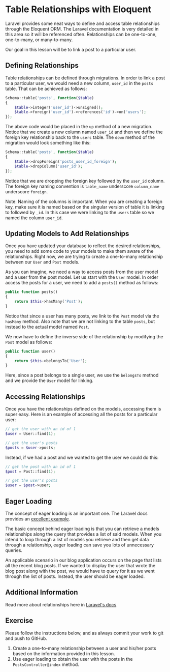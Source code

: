 # Table Relationships with Eloquent

Laravel provides some neat ways to define and access table relationships through the Eloquent ORM. The Laravel documentation is very detailed in this area so it will be referenced often. Relationships can be one-to-one, one-to-many, or many-to-many.

Our goal in this lesson will be to link a post to a particular user.

## Defining Relationships

Table relationships can be defined through migrations. In order to link a post to a particular user, we would need a new column, `user_id` in the `posts` table. That can be achieved as follows:

~~~php
Schema::table('posts', function($table)
{
    $table->integer('user_id')->unsigned();
    $table->foreign('user_id')->references('id')->on('users');
});
~~~

The above code would be placed in the `up` method of a new migration. Notice that we create a new column named `user_id` and then we define the foreign key relationship back to the `users` table. The `down` method of the migration would look something like this:

~~~php
Schema::table('posts', function($table)
{
    $table->dropForeign('posts_user_id_foreign');
    $table->dropColumn('user_id');
});
~~~

Notice that we are dropping the foreign key followed by the `user_id` column. The foreign key naming convention is `table_name` underscore `column_name` underscore `foreign`.

Note: Naming of the columns is important. When you are creating a foreign key, make sure it is named based on the singular version of table it is linking to followed by `_id`. In this case we were linking to the `users` table so we named the column `user_id`.

## Updating Models to Add Relationships

Once you have updated your database to reflect the desired relationships, you need to add some code to your models to make them aware of the relationships. Right now, we are trying to create a one-to-many relationship between our `User` and `Post` models.

As you can imagine, we need a way to access posts from the user model and a user from the post model. Let us start with the `User` model. In order access the posts for a user, we need to add a `posts()` method as follows:

~~~php
public function posts()
{
    return $this->hasMany('Post');
}
~~~

Notice that since a user has many posts, we link to the `Post` model via the `hasMany` method. Also note that we are not linking to the table `posts`, but instead to the actual model named `Post`.

We now have to define the inverse side of the relationship by modifying the `Post` model as follows:

~~~php
public function user()
{
    return $this->belongsTo('User');
}
~~~

Here, since a post belongs to a single user, we use the `belongsTo` method and we provide the `User` model for linking.

## Accessing Relationships

Once you have the relationships defined on the models, accessing them is super easy. Here is an example of accessing all the posts for a particular user:

~~~php
// get the user with an id of 1
$user = User::find(1);

// get the user's posts
$posts = $user->posts;
~~~

Instead, if we had a post and we wanted to get the user we could do this:

~~~php
// get the post with an id of 1
$post = Post::find(1);

// get the user's posts
$user = $post->user;
~~~

## Eager Loading

The concept of eager loading is an important one. The Laravel docs provides an [excellent example](http://laravel.com/docs/4.2/eloquent#eager-loading).

The basic concept behind eager loading is that you can retrieve a models relationships along the query that provides a list of said models. When you intend to loop through a list of models you retrieve and then get data through a relationship, eager loading can save you lots of unnecessary queries.

An applicable scenario in our blog application occurs on the page that lists all the recent blog posts. If we wanted to display the user that wrote the blog post along with the post, we would have to query for it as we went through the list of posts. Instead, the user should be eager loaded.

## Additional Information

Read more about relationships here in [Laravel's docs](http://laravel.com/docs/4.2/eloquent#relationships)

## Exercise

Please follow the instructions below, and as always commit your work to git and push to GitHub.

1. Create a one-to-many relationship between a user and his/her posts based on the information provided in this lesson.
1. Use eager loading to obtain the user with the posts in the `PostsController@index` method.
